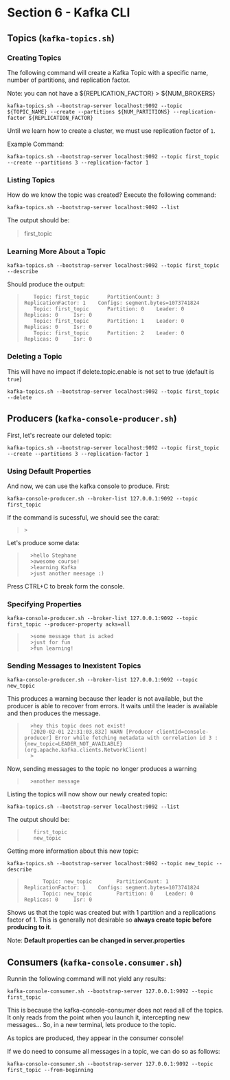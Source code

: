# Section 6 - Kafka CLI

## Topics (`kafka-topics.sh`)

### Creating Topics 

The following command will create a Kafka Topic with a specific name, number of partitions, and replication factor. 

Note: you can not have a ${REPLICATION_FACTOR} > ${NUM_BROKERS}

```
kafka-topics.sh --bootstrap-server localhost:9092 --topic ${TOPIC_NAME} --create --partitions ${NUM_PARTITIONS} --replication-factor ${REPLICATION_FACTOR}
```

Until we learn how to create a cluster, we must use replication factor of `1`. 

Example Command: 
```
kafka-topics.sh --bootstrap-server localhost:9092 --topic first_topic --create --partitions 3 --replication-factor 1
```

### Listing Topics

How do we know the topic was created? Execute the following command:
```
kafka-topics.sh --bootstrap-server localhost:9092 --list
```
The output should be:

> first_topic

### Learning More About a Topic
```
kafka-topics.sh --bootstrap-server localhost:9092 --topic first_topic --describe
```
Should produce the output:
>        Topic: first_topic      PartitionCount: 3       ReplicationFactor: 1    Configs: segment.bytes=1073741824
>        Topic: first_topic      Partition: 0    Leader: 0       Replicas: 0     Isr: 0
>        Topic: first_topic      Partition: 1    Leader: 0       Replicas: 0     Isr: 0
>        Topic: first_topic      Partition: 2    Leader: 0       Replicas: 0     Isr: 0

### Deleting a Topic
This will have no impact if delete.topic.enable is not set to true (default is `true`)
```
kafka-topics.sh --bootstrap-server localhost:9092 --topic first_topic --delete
```

## Producers (`kafka-console-producer.sh`)

First, let's recreate our deleted topic:
```
kafka-topics.sh --bootstrap-server localhost:9092 --topic first_topic --create --partitions 3 --replication-factor 1
```

### Using Default Properties

And now, we can use the kafka console to produce. First:
```
kafka-console-producer.sh --broker-list 127.0.0.1:9092 --topic first_topic
```
If the command is sucessful, we should see the carat: 
> `>`

Let's produce some data:

>       >hello Stephane
>       >awesome course!
>       >learning Kafka
>       >just another meesage :)
Press CTRL+C to break form the console. 

### Specifying Properties
```
kafka-console-producer.sh --broker-list 127.0.0.1:9092 --topic first_topic --producer-property acks=all
```

>       >some message that is acked
>       >just for fun
>       >fun learning!

### Sending Messages to Inexistent Topics
```
kafka-console-producer.sh --broker-list 127.0.0.1:9092 --topic new_topic
```
This produces a warning because ther leader is not available, but the producer is able to recover from errors. It waits until the leader is available and then produces the message. 
>       >hey this topic does not exist!
>       [2020-02-01 22:31:03,832] WARN [Producer clientId=console-producer] Error while fetching metadata with correlation id 3 : {new_topic=LEADER_NOT_AVAILABLE} (org.apache.kafka.clients.NetworkClient)
>       >
Now, sending messages to the topic no longer produces a warning
>       >another message

Listing the topics will now show our newly created topic:
```
kafka-topics.sh --bootstrap-server localhost:9092 --list
```
The output should be:

>        first_topic
>        new_topic

Getting more information about this new topic:
```
kafka-topics.sh --bootstrap-server localhost:9092 --topic new_topic --describe
```
>           Topic: new_topic        PartitionCount: 1       ReplicationFactor: 1    Configs: segment.bytes=1073741824
>           Topic: new_topic        Partition: 0    Leader: 0       Replicas: 0     Isr: 0
Shows us that the topic was created but with 1 partition and a replications factor of 1. This is generally not desirable  so **always create topic before producing to it**. 

Note: **Default properties can be changed in server.properties**

## Consumers (`kafka-console.consumer.sh`)

Runnin the following command will not yield any results: 
```
kafka-console-consumer.sh --bootstrap-server 127.0.0.1:9092 --topic first_topic
```
This is because the kafka-console-consumer does not read all of the topics. It only reads from the point when you launch it, intercepting new messages... So, in a new terminal, lets produce to the topic.

As topics are produced, they appear in the consumer console!

If we do need to consume all messages in a topic, we can do so as follows:
```
kafka-console-consumer.sh --bootstrap-server 127.0.0.1:9092 --topic first_topic --from-beginning
```